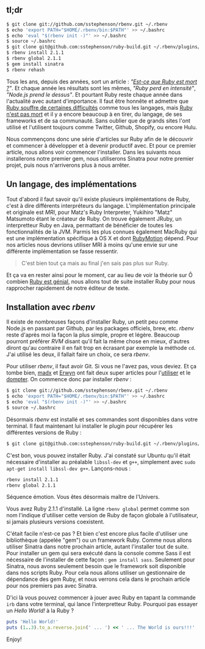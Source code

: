 ## tl;dr

```sh
$ git clone git://github.com/sstephenson/rbenv.git ~/.rbenv
$ echo 'export PATH="$HOME/.rbenv/bin:$PATH"' >> ~/.bashrc
$ echo 'eval "$(rbenv init -)"' >> ~/.bashrc
$ source ~/.bashrc
$ git clone git@github.com:sstephenson/ruby-build.git ~/.rbenv/plugins/ruby-build
$ rbenv install 2.1.1
$ rbenv global 2.1.1
$ gem install sinatra
$ rbenv rehash
```

Tous les ans, depuis des années, sort un article : *"[Est-ce que Ruby est mort ?](http://www.reddit.com/comments/1oi8wd)"*. Et chaque année les résultats sont les mêmes, *"Ruby perd en intensité"*, *"Node.js prend le dessus"*. Et pourtant Ruby reste chaque année dans l'actualité avec autant d'importance. Il faut être honnête et admettre que [Ruby souffre de certaines difficultés](http://blog.federicocarrone.com/2014/01/18/ruby-dying-or-ruby-hype-dead) comme tous les langages, mais [Ruby n'est pas mort](http://jmoses.co/2013/12/21/is-ruby-dying.html) et il y a encore beaucoup à en tirer, du langage, de ses frameworks et de sa communauté. Sans oublier que de grands sites l'ont utilisé et l'utilisent toujours comme Twitter, Github, Shopify, ou encore Hulu.

Nous commençons donc une série d'articles sur Ruby afin de le découvrir et commencer à développer et à devenir productif avec. Et pour ce premier article, nous allons voir commencer l'installer. Dans les suivants nous installerons notre premier gem, nous utiliserons Sinatra pour notre premier projet, puis nous n'arriverons plus à nous arrêter.

## Un langage, des implémentations

Tout d'abord il faut savoir qu'il existe plusieurs implémentations de Ruby, c'est à dire différents interpréteurs du langage. L'implémentation principale et originale est *MRI*, pour Matz's Ruby Interpreter, Yukihiro "Matz" Matsumoto étant le créateur de Ruby. On trouve également JRuby, un interpretteur Ruby en Java, permattant de bénéficier de toutes les fonctionnalités de la JVM. Parmis les plus connues également MacRuby qui est une implémentation spécifique à OS X et dont [RubyMotion](http://www.rubymotion.com) dépend. Pour nos articles nous devrions utiliser MRI à moins qu'une envie sur une différente implémentation se fasse ressentir.

> C'est bien tout ça mais au final j'en sais pas plus sur Ruby.

Et ça va en rester ainsi pour le moment, car au lieu de voir la théorie sur Ô combien [Ruby est génial](http://www.slideshare.net/astrails/ruby-is-awesome-16466895), nous allons tout de suite installer Ruby pour nous rapprocher rapidement de notre éditeur de texte.

## Installation avec *rbenv*

Il existe de nombreuses façons d'installer Ruby, un petit peu comme Node.js en passant par Github, par les packages officiels, brew, etc. *rbenv* reste d'après moi la façon la plus simple, propre et légère. Beaucoup pourront préférer *RVM* disant qu'il fait la même chose en mieux, d'autres diront qu'au contraire il en fait trop en écrasant par exemple la méthode `cd`. J'ai utilisé les deux, il fallait faire un choix, ce sera *rbenv*.

Pour utiliser *rbenv*, il faut avoir Git. Si vous ne l'avez pas, vous deviez. Et ça tombe bien, [madx](https://github.com/madx) et [Erwyn](https://github.com/Erwyn) ont fait deux super articles pour l'[utiliser](/posts/git/versionner-avec-git/) et le [dompter](/posts/git/boutez-les-bugs-domptez-votre-historique/). On commence donc par installer *rbenv* :

```sh
$ git clone git://github.com/sstephenson/rbenv.git ~/.rbenv
$ echo 'export PATH="$HOME/.rbenv/bin:$PATH"' >> ~/.bashrc
$ echo 'eval "$(rbenv init -)"' >> ~/.bashrc
$ source ~/.bashrc
```

Désormais *rbenv* est installé et ses commandes sont disponibles dans votre terminal. Il faut maintenant lui installer le plugin pour récupérer les différentes versions de Ruby :

```sh
$ git clone git@github.com:sstephenson/ruby-build.git ~/.rbenv/plugins/ruby-build
```

C'est bon, vous pouvez installer Ruby. J'ai constaté sur Ubuntu qu'il était nécessaire d'installer au préalable `libssl-dev` et `g++`, simplement avec `sudo apt-get install libssl-dev g++`. Lançons-nous :

```sh
rbenv install 2.1.1
rbenv global 2.1.1
```

Séquence émotion. Vous êtes désormais maître de l'Univers.

Vous avez Ruby 2.1.1 d'installé. La ligne `rbenv global` permet comme son nom l'indique d'utiliser cette version de Ruby de façon globale à l'utilisateur, si jamais plusieurs versions coexistent.

C'était facile n'est-ce pas ? Et bien c'est encore plus facile d'utiliser une bibliothèque (appelée "gem") ou un framework Ruby. Comme nous allons utiliser Sinatra dans notre prochain article, autant l'installer tout de suite. Pour installer un gem qui sera exécuté dans la console comme Sass il est nécessaire de l'installer de cette façon : `gem install sass`. Seulement pour Sinatra, nous avons seulement besoin que le framework soit disponible dans nos scripts Ruby. Pour cela nous allons utiliser un gestionnaire de dépendance des gem Ruby, et nous verrons cela dans le prochain article pour nos premiers pas avec Sinatra.

D'ici là vous pouvez commencer à jouer avec Ruby en tapant la commande `irb` dans votre terminal, qui lance l'interpretteur Ruby. Pourquoi pas essayer un *Hello World!* à la Ruby ?

```ruby
puts 'Hello World!'
puts (1..3).to_a.reverse.join(' ... ') << ' ... The World is ours!!!'
```

Enjoy!
